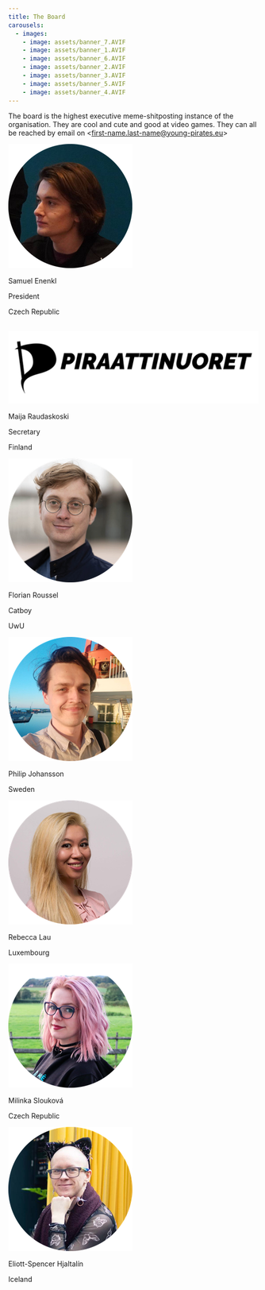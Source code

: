 ```yaml
---
title: The Board
carousels:
  - images:
    - image: assets/banner_7.AVIF
    - image: assets/banner_1.AVIF
    - image: assets/banner_6.AVIF
    - image: assets/banner_2.AVIF
    - image: assets/banner_3.AVIF
    - image: assets/banner_5.AVIF
    - image: assets/banner_4.AVIF
---
```


The board is the highest executive meme-shitposting instance of the organisation.
They are cool and cute and good at video games.
They can all be reached by email on \<first-name.last-name@young-pirates.eu\>

<div class="widebox">
<div class="board_container">
  <div class="board_box">
    <img src="./assets/Sam.2e16d0ba.fill-250x250.png"/>
    <p>Samuel Enenkl</p>
    <p>President</p>
    <p>Czech Republic</p>
  </div>
  <div class="board_box">
    <img/>
    <img src="./assets/pinu_tunnus_teksti_musta_lowres_qRqZWzi.original.png"/>
    <p>Maija Raudaskoski</p>
    <p>Secretary</p>
    <p>Finland</p>
  </div>
  <div class="board_box">
    <img src="./assets/Florian.2e16d0ba.fill-250x250.png"/>
    <p>Florian Roussel</p>
    <p>Catboy</p>
    <p>UwU</p>
  </div>
  <div class="board_box">
    <img src="./assets/Philip.2e16d0ba.fill-250x250.png"/>
    <p>Philip Johansson</p>
    <p>Sweden</p>
  </div>
  <div class="board_box">
    <img src="./assets/Becky.2e16d0ba.fill-250x250.png"/>
    <p>Rebecca Lau</p>
    <p>Luxembourg</p>
  </div>
  <div class="board_box">
    <img src="./assets/Mili.2e16d0ba.fill-250x250.png"/>
    <p>Milinka Slouková</p>
    <p>Czech Republic</p>
  </div>
  <div class="board_box">
    <img src="./assets/Elliot_profile.2e16d0ba.fill-250x250.png"/>
    <p>Eliott-Spencer Hjaltalín</p>
    <p>Iceland</p>
  </div>
</div>
</div>
